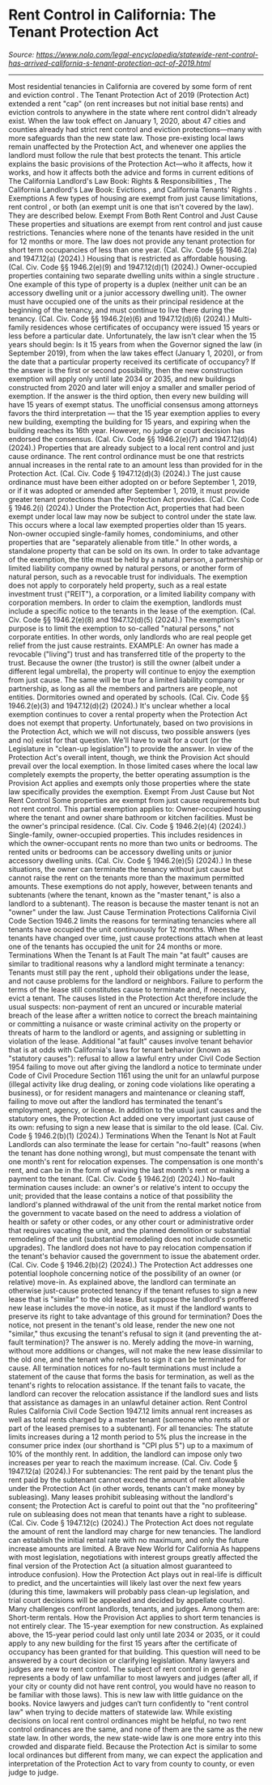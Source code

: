 # Rent Control in California: The Tenant Protection Act

_Source: https://www.nolo.com/legal-encyclopedia/statewide-rent-control-has-arrived-california-s-tenant-protection-act-of-2019.html_

---

Most residential tenancies in California are covered by some form of
rent and eviction control
. The Tenant Protection Act of 2019 (Protection Act) extended a rent "cap" (on rent increases but not initial base rents) and eviction controls to anywhere in the state where rent control didn't already exist. When the law took effect on January 1, 2020,
about 47 cities and counties
already had strict rent control and eviction protections—many with more safeguards than the new state law. Those pre-existing local laws remain unaffected by the Protection Act, and whenever one applies the landlord must follow the rule that best protects the tenant.
This article explains the basic provisions of the Protection Act—who it affects, how it works, and how it affects both the advice and forms in current editions of
The California Landlord's Law Book: Rights & Responsibilities
,
The California Landlord's Law Book: Evictions
, and
California Tenants' Rights
.
Exemptions
A few types of housing are exempt from just cause limitations,
rent control
, or both (an exempt unit is one that isn't covered by the law). They are described below.
Exempt From Both Rent Control and Just Cause
These properties and situations are exempt from rent control and just cause restrictions.
Tenancies where none of the tenants have resided in the unit for 12 months or more.
The law does not provide any tenant protection for short term occupancies of less than one year. (Cal. Civ. Code §§ 1946.2(a) and 1947.12(a) (2024).)
Housing that is restricted as affordable housing.
(Cal. Civ. Code §§ 1946.2(e)(9) and 1947.12(d)(1) (2024).)
Owner-occupied properties containing two separate dwelling units within a single structure
. One example of this type of property is a duplex (neither unit can be an accessory dwelling unit or a junior accessory dwelling unit). The owner must have occupied one of the units as their principal residence at the beginning of the tenancy, and must continue to live there during the tenancy. (Cal. Civ. Code §§ 1946.2(e)(6) and 1947.12(d)(6) (2024).)
Multi-family residences whose certificates of occupancy were issued 15 years or less before a particular date.
Unfortunately, the law isn't clear when the 15 years should begin: Is it 15 years from when the Governor signed the law (in September 2019), from when the law takes effect (January 1, 2020), or from the date that a particular property received its certificate of occupancy? If the answer is the first or second possibility, then the new construction exemption will apply only until late 2034 or 2035, and new buildings constructed from 2020 and later will enjoy a smaller and smaller period of exemption. If the answer is the third option, then every new building will have 15 years of exempt status. The unofficial consensus among attorneys favors the third interpretation — that the 15 year exemption applies to every new building, exempting the building for 15 years, and expiring when the building reaches its 16th year. However, no judge or court decision has endorsed the consensus. (Cal. Civ. Code §§ 1946.2(e)(7) and 1947.12(d)(4) (2024).)
Properties that are already subject to a local rent control and just cause ordinance.
The rent control ordinance must be one that restricts annual increases in the rental rate to an amount less than provided for in the Protection Act. (Cal. Civ. Code § 1947.12(d)(3) (2024).) The just cause ordinance must have been either adopted on or before September 1, 2019, or if it was adopted or amended after September 1, 2019, it must provide greater tenant protections than the Protection Act provides. (Cal. Civ. Code § 1946.2(i) (2024).) Under the Protection Act, properties that had been exempt under local law may now be subject to control under the state law. This occurs where a local law exempted properties older than 15 years.
Non-owner occupied
single-family homes, condominiums, and other properties that are "separately alienable from title."
In other words, a standalone property that can be sold on its own. In order to take advantage of the exemption, the title must be held by a natural person, a partnership or limited liability company owned by natural persons, or another form of natural person, such as a revocable trust for individuals. The exemption does not apply to corporately held property, such as a real estate investment trust ("REIT"), a corporation, or a limited liability company with corporation members. In order to claim the exemption, landlords must include a specific notice to the tenants in the lease of the exemption. (Cal. Civ. Code §§ 1946.2(e)(8) and 1947.12(d)(5) (2024).) The exemption's purpose is to limit the exemption to so-called "natural persons," not corporate entities. In other words, only landlords who are real people get relief from the just cause restraints.
EXAMPLE: An owner has made a
revocable ("living") trust
and has transferred title of the property to the trust. Because the owner (the trustor) is still the owner (albeit under a different legal umbrella), the property will continue to enjoy the exemption from just cause. The same will be true for a limited liability company or partnership, as long as all the members and partners are people, not entities.
Dormitories owned and operated by schools.
(Cal. Civ. Code §§ 1946.2(e)(3) and 1947.12(d)(2) (2024).)
It's unclear whether a local exemption continues to cover a rental property when the Protection Act does not exempt that property. Unfortunately, based on two provisions in the Protection Act, which we will not discuss, two possible answers (yes and no) exist for that question. We'll have to wait for a court (or the Legislature in "clean-up legislation") to provide the answer.
In view of the Protection Act's overall intent, though, we think the Provision Act should prevail over the local exemption. In those limited cases where the local law completely exempts the property, the better operating assumption is the Provision Act applies and exempts only those properties where the state law specifically provides the exemption.
Exempt From Just Cause but Not Rent Control
Some properties are exempt from just cause requirements but not rent control. This partial exemption applies to:
Owner-occupied housing where the tenant and owner share bathroom or kitchen facilities.
Must be the owner's principal residence. (Cal. Civ. Code § 1946.2(e)(4) (2024).)
Single-family, owner-occupied properties.
This includes residences in which the owner-occupant rents no more than two units or bedrooms. The rented units or bedrooms can be accessory dwelling units or junior accessory dwelling units. (Cal. Civ. Code § 1946.2(e)(5) (2024).)
In these situations, the owner can terminate the tenancy without just cause but cannot raise the rent on the tenants more than the maximum permitted amounts.
These exemptions do not apply, however, between tenants and subtenants (where the tenant, known as the "master tenant," is also a landlord to a subtenant). The reason is because the master tenant is not an "owner" under the law.
Just Cause Termination Protections
California Civil Code Section 1946.2 limits the reasons for terminating tenancies where all tenants have occupied the unit continuously for 12 months. When the tenants have changed over time, just cause protections attach when at least one of the tenants has occupied the unit for 24 months or more.
Terminations When the Tenant Is at Fault
The main "at fault" causes are similar to traditional reasons why a landlord might terminate a tenancy: Tenants must still
pay the rent
, uphold their obligations under the lease, and not cause problems for the landlord or neighbors. Failure to perform the terms of the lease still constitutes cause to terminate and, if necessary, evict a tenant.
The causes listed in the Protection Act therefore include the usual suspects:
non-payment of rent
an uncured or incurable material breach of the lease after a written notice to correct the breach
maintaining or committing a nuisance or waste
criminal activity on the property
or threats of harm to the landlord or agents, and
assigning or subletting in violation of the lease.
Additional "at fault" causes involve tenant behavior that is at odds with California's laws for tenant behavior (known as "statutory causes"):
refusal to allow a lawful entry under Civil Code Section 1954
failing to move out after giving the landlord a notice to terminate under Code of Civil Procedure Section 1161
using the unit for an unlawful purpose (illegal activity like drug dealing, or zoning code violations like operating a business), or
for resident managers and maintenance or cleaning staff, failing to move out after the landlord has terminated the tenant's employment, agency, or license.
In addition to the usual just causes and the statutory ones, the Protection Act added one very important just cause of its own: refusing to sign a new lease that is similar to the old lease.
(Cal. Civ. Code § 1946.2(b)(1) (2024).)
Terminations When the Tenant Is
Not
at Fault
Landlords can also terminate the lease for certain "no-fault" reasons (when the tenant has done nothing wrong), but must compensate the tenant with one month's rent for relocation expenses. The compensation is one month's rent, and can be in the form of waiving the last month's rent
or
making a payment to the tenant. (Cal. Civ. Code § 1946.2(d) (2024).)
No–fault termination causes include:
an owner's or relative's intent to occupy the unit; provided that the lease contains a notice of that possibility
the landlord's planned withdrawal of the unit from the rental market
notice from the government to vacate based on the need to address a violation of health or safety or other codes, or any other court or administrative order that requires vacating the unit, and
the planned demolition or substantial remodeling of the unit (substantial remodeling does not include cosmetic upgrades). The landlord does not have to pay relocation compensation if the tenant's behavior caused the government to issue the abatement order.
(Cal. Civ. Code § 1946.2(b)(2) (2024).)
The Protection Act addresses one potential loophole concerning notice of the possibility of an owner (or relative) move-in. As explained above, the landlord can terminate an otherwise just-cause protected tenancy if the tenant refuses to sign a new lease that is "similar" to the old lease. But suppose the landlord's proffered new lease includes the move-in notice, as it must if the landlord wants to preserve its right to take advantage of this ground for termination? Does the notice, not present in the tenant's old lease, render the new one not "similar," thus excusing the tenant's refusal to sign it (and preventing the at-fault termination)?
The answer is no. Merely adding the move-in warning, without more additions or changes, will not make the new lease dissimilar to the old one, and the tenant who refuses to sign it can be terminated for cause.
All termination notices for no-fault terminations must include a statement of the cause that forms the basis for termination, as well as the tenant's rights to relocation assistance. If the tenant fails to vacate, the landlord can recover the relocation assistance if the landlord sues and lists that assistance as damages in an unlawful detainer action.
Rent Control Rules
California Civil Code Section 1947.12 limits annual rent increases as well as total rents charged by a master tenant (someone who rents all or part of the leased premises to a subtenant).
For all tenancies:
The statute limits increases during a 12 month period to 5% plus the increase in the consumer price index (our shorthand is "CPI plus 5") up to a maximum of 10% of the monthly rent. In addition, the landlord can impose only two increases per year to reach the maximum increase. (Cal. Civ. Code § 1947.12(a) (2024).)
For subtenancies:
The rent paid by the tenant plus the rent paid by the subtenant cannot exceed the amount of rent allowable under the Protection Act (in other words, tenants can't make money by subleasing). Many leases prohibit subleasing without the landlord's consent; the Protection Act is careful to point out that the "no profiteering" rule on subleasing does not mean that tenants have a right to sublease. (Cal. Civ. Code § 1947.12(c) (2024).)
The Protection Act does not regulate the amount of rent the landlord may charge for new tenancies. The landlord can establish the initial rental rate with no maximum, and only the future increase amounts are limited.
A Brave New World for California
As happens with most legislation, negotiations with interest groups greatly affected the final version of the Protection Act (a situation almost guaranteed to introduce confusion). How the Protection Act plays out in real-life is difficult to predict, and the uncertainties will likely last over the next few years (during this time, lawmakers will probably pass clean-up legislation, and trial court decisions will be appealed and decided by appellate courts). Many challenges confront landlords, tenants, and judges. Among them are:
Short-term rentals.
How the Provision Act applies to short term tenancies is not entirely clear.
The 15-year exemption for new construction.
As explained above, the 15-year period could last only until late 2034 or 2035, or it could apply to any new building for the first 15 years after the certificate of occupancy has been granted for that building. This question will need to be answered by a court decision or clarifying legislation.
Many lawyers and judges are new to rent control.
The subject of rent control in general represents a body of law unfamiliar to most lawyers and judges (after all, if your city or county did not have rent control, you would have no reason to be familiar with those laws).
This is new law with little guidance on the books.
Novice lawyers and judges can‘t turn confidently to "rent control law" when trying to decide matters of
statewide
law. While existing decisions on local rent control ordinances might be helpful, no two rent control ordinances are the same, and none of them are the same as the new state law. In other words, the new state-wide law is one more entry into this crowded and disparate field. Because the Protection Act is similar to some local ordinances but different from many, we can expect the application and interpretation of the Protection Act to vary from county to county, or even judge to judge.